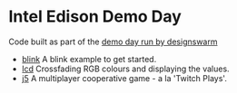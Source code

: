 # Intel Edison Demo Day

Code built as part of the [demo day run by designswarm](http://designswarm.com/makingitwithedison/)

- [blink](/blink) A blink example to get started.
- [lcd](/lcd) Crossfading RGB colours and displaying the values.
- [j5](/j5) A multiplayer cooperative game - a la 'Twitch Plays'.
